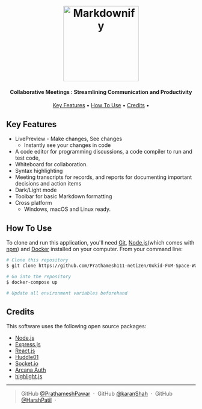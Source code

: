 

<h1 align="center">
  <br>
  <a href="https://client0xkid-prathamesh111-netizen.cloud.okteto.net/"><img src="https://scontent.fhyd10-1.fna.fbcdn.net/v/t39.30808-6/241400912_6155257937878559_4213451090594024279_n.jpg?_nc_cat=106&ccb=1-7&_nc_sid=09cbfe&_nc_ohc=uCU8WhXNy_AAX-AZwk-&_nc_ht=scontent.fhyd10-1.fna&oh=00_AfA-XBWlYraFxFzSQ8gWQ9WTzHGi2tcd_zdThUgPDN42gQ&oe=63F595C7" alt="Markdownify" width="200"></a>
  <br>
</h1>

<h4 align="center">Collaborative Meetings : Streamlining Communication and Productivity  </h4>


<p align="center">
  <a href="#key-features">Key Features</a> •
  <a href="#how-to-use">How To Use</a> •
  <a href="#credits">Credits</a> •
</p>


## Key Features

* LivePreview - Make changes, See changes
  - Instantly see your changes in code
* A code editor for programming discussions, a code compiler to run and test code,
* Whiteboard for collaboration.  
* Syntax highlighting
* Meeting transcripts for records, and reports for documenting important decisions and action items
* Dark/Light mode
* Toolbar for basic Markdown formatting
* Cross platform
  - Windows, macOS and Linux ready.

## How To Use

To clone and run this application, you'll need [Git](https://git-scm.com), [Node.js](https://nodejs.org/en/download/)(which comes with [npm](http://npmjs.com)) and [Docker](https://www.docker.com/) installed on your computer. From your command line:

```bash
# Clone this repository
$ git clone https://github.com/Prathamesh111-netizen/0xkid-FVM-Space-Warp

# Go into the repository
$ docker-compose up

# Update all environment variables beforehand
```

## Credits

This software uses the following open source packages:

- [Node.js](https://nodejs.org/)
- [Express.js](https://expressjs.com/)
- [React.js](https://reactjs.org/)
- [Huddle01](https://www.huddle01.com/)
- [Socket.io](https://socket.io/)
- [Arcana Auth](https://www.arcana.network/)
- [highlight.js](https://highlightjs.org/)

---

> GitHub [@PrathameshPawar](https://github.com/Prathamesh111-netizen) &nbsp;&middot;&nbsp;
> GitHub [@karanShah](https://github.com/Karan-Shah-2513) &nbsp;&middot;&nbsp;
> GitHub [@HarshPatil](https://github.com/HARSHHHULK) &nbsp;&middot;&nbsp;


